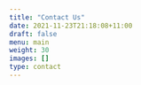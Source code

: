```yaml
---
title: "Contact Us"
date: 2021-11-23T21:18:08+11:00
draft: false
menu: main
weight: 30
images: []
type: contact
---
```

